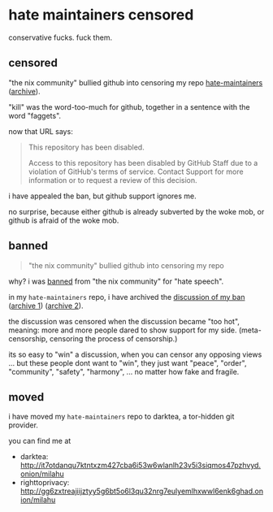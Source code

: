 # hate maintainers censored

conservative fucks. fuck them.

## censored

"the nix community" bullied github into censoring my repo [hate-maintainers](https://github.com/milahu/hate-maintainers) ([archive](http://web.archive.org/web/20230222134059/https://github.com/milahu/hate-maintainers)).

"kill" was the word-too-much for github, together in a sentence with the word "faggets".

now that URL says:

> This repository has been disabled.
>
> Access to this repository has been disabled by GitHub Staff due to a violation of GitHub's terms of service. Contact Support for more information or to request a review of this decision.

i have appealed the ban, but github support ignores me.

no surprise, because either github is already subverted by the woke mob,
or github is afraid of the woke mob.

## banned

> "the nix community" bullied github into censoring my repo

why? i was [banned](https://github.com/NixOS/moderation/commit/836964980e170fe6c856eb0296c27b8337309be8) from "the nix community" for "hate speech".

in my `hate-maintainers` repo,
i have archived the [discussion of my ban](https://discourse.nixos.org/t/where-can-i-find-the-context-when-a-user-is-banned/25674) ([archive 1](https://web.archive.org/web/20230222112654/https://discourse.nixos.org/t/where-can-i-find-the-context-when-a-user-is-banned/25674)) ([archive 2](https://web.archive.org/web/20230222181834/https://discourse.nixos.org/t/where-can-i-find-the-context-when-a-user-is-banned/25674)).

the discussion was censored when the discussion became "too hot",
meaning: more and more people dared to show support for my side.
(meta-censorship, censoring the process of censorship.)

its so easy to "win" a discussion, when you can censor any opposing views ...
but these people dont want to "win", they just want "peace", "order", "community", "safety", "harmony", ...
no matter how fake and fragile.

## moved

i have moved my `hate-maintainers` repo to darktea, a tor-hidden git provider.

you can find me at

- darktea: http://it7otdanqu7ktntxzm427cba6i53w6wlanlh23v5i3siqmos47pzhvyd.onion/milahu
- righttoprivacy: http://gg6zxtreajiijztyy5g6bt5o6l3qu32nrg7eulyemlhxwwl6enk6ghad.onion/milahu
